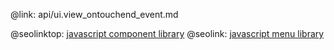 @link: api/ui.view_ontouchend_event.md

@seolinktop: [javascript component library](https://webix.com)
@seolink: [javascript menu library](https://webix.com/widget/menu/)